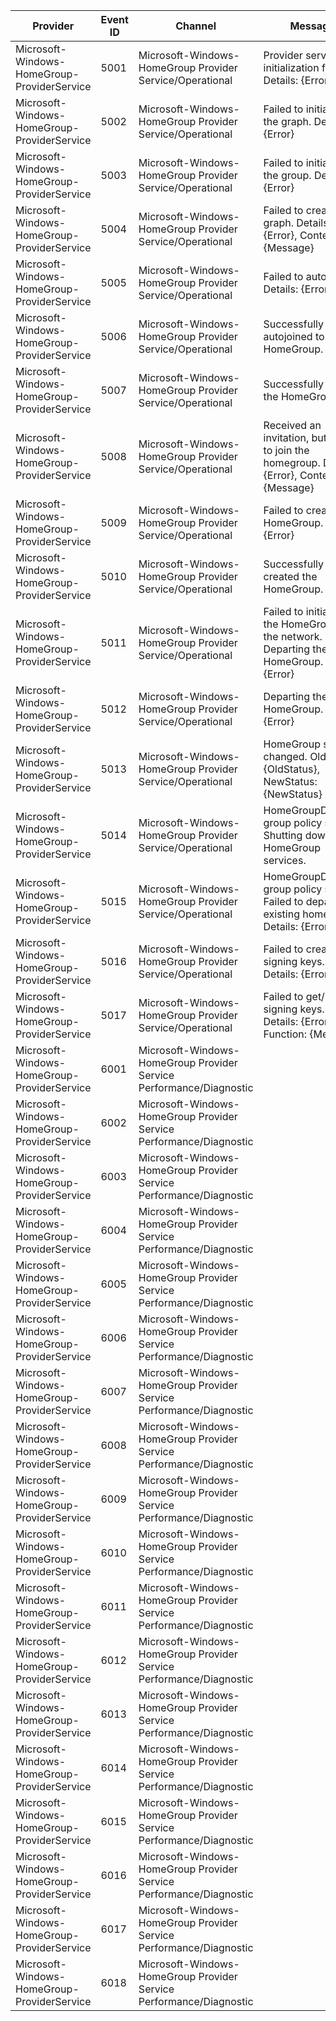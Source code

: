 Provider                                     |  Event ID  |  Channel                                                              |  Message
---------------------------------------------|------------|-----------------------------------------------------------------------|-----------------------------------------------------------------------------------------------
Microsoft-Windows-HomeGroup-ProviderService  |  5001      |  Microsoft-Windows-HomeGroup Provider Service/Operational             |  Provider service initialization failed.  Details: {Error}
Microsoft-Windows-HomeGroup-ProviderService  |  5002      |  Microsoft-Windows-HomeGroup Provider Service/Operational             |  Failed to initialize the graph.  Details: {Error}
Microsoft-Windows-HomeGroup-ProviderService  |  5003      |  Microsoft-Windows-HomeGroup Provider Service/Operational             |  Failed to initialize the group.  Details: {Error}
Microsoft-Windows-HomeGroup-ProviderService  |  5004      |  Microsoft-Windows-HomeGroup Provider Service/Operational             |  Failed to create graph.  Details: {Error}, Context: {Message}
Microsoft-Windows-HomeGroup-ProviderService  |  5005      |  Microsoft-Windows-HomeGroup Provider Service/Operational             |  Failed to autojoin.  Details: {Error}
Microsoft-Windows-HomeGroup-ProviderService  |  5006      |  Microsoft-Windows-HomeGroup Provider Service/Operational             |  Successfully autojoined to the HomeGroup.
Microsoft-Windows-HomeGroup-ProviderService  |  5007      |  Microsoft-Windows-HomeGroup Provider Service/Operational             |  Successfully joined the HomeGroup.
Microsoft-Windows-HomeGroup-ProviderService  |  5008      |  Microsoft-Windows-HomeGroup Provider Service/Operational             |  Received an invitation, but failed to join the homegroup. Details: {Error}, Context {Message}
Microsoft-Windows-HomeGroup-ProviderService  |  5009      |  Microsoft-Windows-HomeGroup Provider Service/Operational             |  Failed to create the HomeGroup. Details: {Error}
Microsoft-Windows-HomeGroup-ProviderService  |  5010      |  Microsoft-Windows-HomeGroup Provider Service/Operational             |  Successfully created the HomeGroup.
Microsoft-Windows-HomeGroup-ProviderService  |  5011      |  Microsoft-Windows-HomeGroup Provider Service/Operational             |  Failed to initialize the HomeGroup on the network. Departing the HomeGroup. Details: {Error}
Microsoft-Windows-HomeGroup-ProviderService  |  5012      |  Microsoft-Windows-HomeGroup Provider Service/Operational             |  Departing the HomeGroup. Details: {Error}
Microsoft-Windows-HomeGroup-ProviderService  |  5013      |  Microsoft-Windows-HomeGroup Provider Service/Operational             |  HomeGroup status changed. OldStatus: {OldStatus}, NewStatus: {NewStatus}
Microsoft-Windows-HomeGroup-ProviderService  |  5014      |  Microsoft-Windows-HomeGroup Provider Service/Operational             |  HomeGroupDisabled group policy set.  Shutting down HomeGroup services.
Microsoft-Windows-HomeGroup-ProviderService  |  5015      |  Microsoft-Windows-HomeGroup Provider Service/Operational             |  HomeGroupDisabled group policy set.  Failed to depart existing homegroup. Details: {Error}
Microsoft-Windows-HomeGroup-ProviderService  |  5016      |  Microsoft-Windows-HomeGroup Provider Service/Operational             |  Failed to create signing keys. Details: {Error}
Microsoft-Windows-HomeGroup-ProviderService  |  5017      |  Microsoft-Windows-HomeGroup Provider Service/Operational             |  Failed to get/set signing keys. Details: {Error}, Function: {Message}
Microsoft-Windows-HomeGroup-ProviderService  |  6001      |  Microsoft-Windows-HomeGroup Provider Service Performance/Diagnostic  |
Microsoft-Windows-HomeGroup-ProviderService  |  6002      |  Microsoft-Windows-HomeGroup Provider Service Performance/Diagnostic  |
Microsoft-Windows-HomeGroup-ProviderService  |  6003      |  Microsoft-Windows-HomeGroup Provider Service Performance/Diagnostic  |
Microsoft-Windows-HomeGroup-ProviderService  |  6004      |  Microsoft-Windows-HomeGroup Provider Service Performance/Diagnostic  |
Microsoft-Windows-HomeGroup-ProviderService  |  6005      |  Microsoft-Windows-HomeGroup Provider Service Performance/Diagnostic  |
Microsoft-Windows-HomeGroup-ProviderService  |  6006      |  Microsoft-Windows-HomeGroup Provider Service Performance/Diagnostic  |
Microsoft-Windows-HomeGroup-ProviderService  |  6007      |  Microsoft-Windows-HomeGroup Provider Service Performance/Diagnostic  |
Microsoft-Windows-HomeGroup-ProviderService  |  6008      |  Microsoft-Windows-HomeGroup Provider Service Performance/Diagnostic  |
Microsoft-Windows-HomeGroup-ProviderService  |  6009      |  Microsoft-Windows-HomeGroup Provider Service Performance/Diagnostic  |
Microsoft-Windows-HomeGroup-ProviderService  |  6010      |  Microsoft-Windows-HomeGroup Provider Service Performance/Diagnostic  |
Microsoft-Windows-HomeGroup-ProviderService  |  6011      |  Microsoft-Windows-HomeGroup Provider Service Performance/Diagnostic  |
Microsoft-Windows-HomeGroup-ProviderService  |  6012      |  Microsoft-Windows-HomeGroup Provider Service Performance/Diagnostic  |
Microsoft-Windows-HomeGroup-ProviderService  |  6013      |  Microsoft-Windows-HomeGroup Provider Service Performance/Diagnostic  |
Microsoft-Windows-HomeGroup-ProviderService  |  6014      |  Microsoft-Windows-HomeGroup Provider Service Performance/Diagnostic  |
Microsoft-Windows-HomeGroup-ProviderService  |  6015      |  Microsoft-Windows-HomeGroup Provider Service Performance/Diagnostic  |
Microsoft-Windows-HomeGroup-ProviderService  |  6016      |  Microsoft-Windows-HomeGroup Provider Service Performance/Diagnostic  |
Microsoft-Windows-HomeGroup-ProviderService  |  6017      |  Microsoft-Windows-HomeGroup Provider Service Performance/Diagnostic  |
Microsoft-Windows-HomeGroup-ProviderService  |  6018      |  Microsoft-Windows-HomeGroup Provider Service Performance/Diagnostic  |